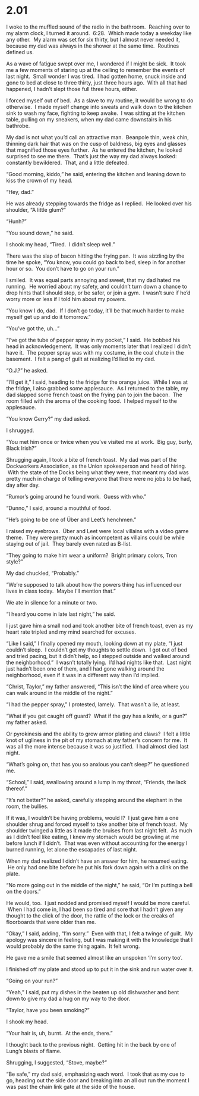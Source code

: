 # 2.01

I woke to the muffled sound of the radio in the bathroom.  Reaching over to my alarm clock, I turned it around.  6:28.  Which made today a weekday like any other.  My alarm was set for six thirty, but I almost never needed it, because my dad was always in the shower at the same time.  Routines defined us.

As a wave of fatigue swept over me, I wondered if I might be sick.  It took me a few moments of staring up at the ceiling to remember the events of last night.  Small wonder I was tired.  I had gotten home, snuck inside and gone to bed at close to three thirty, just three hours ago.  With all that had happened, I hadn’t slept those full three hours, either.

I forced myself out of bed.  As a slave to my routine, it would be wrong to do otherwise.  I made myself change into sweats and walk down to the kitchen sink to wash my face, fighting to keep awake.  I was sitting at the kitchen table, pulling on my sneakers, when my dad came downstairs in his bathrobe.

My dad is not what you’d call an attractive man.  Beanpole thin, weak chin, thinning dark hair that was on the cusp of baldness, big eyes and glasses that magnified those eyes further.  As he entered the kitchen, he looked surprised to see me there.  That’s just the way my dad always looked: constantly bewildered.  That, and a little defeated.

“Good morning, kiddo,” he said, entering the kitchen and leaning down to kiss the crown of my head.

“Hey, dad.”

He was already stepping towards the fridge as I replied.  He looked over his shoulder, “A little glum?”

“Hunh?”

“You sound down,” he said.

I shook my head, “Tired.  I didn’t sleep well.”

There was the slap of bacon hitting the frying pan.  It was sizzling by the time he spoke, “You know, you could go back to bed, sleep in for another hour or so.  You don’t have to go on your run.”

I smiled.  It was equal parts annoying and sweet, that my dad hated me running.  He worried about my safety, and couldn’t turn down a chance to drop hints that I should stop, or be safer, or join a gym.  I wasn’t sure if he’d worry more or less if I told him about my powers.

“You know I do, dad.  If I don’t go today, it’ll be that much harder to make myself get up and do it tomorrow.”

“You’ve got the, uh…”

“I’ve got the tube of pepper spray in my pocket,” I said.  He bobbed his head in acknowledgement.  It was only moments later that I realized I didn’t have it.  The pepper spray was with my costume, in the coal chute in the basement.  I felt a pang of guilt at realizing I’d lied to my dad.

“O.J.?” he asked.

“I’ll get it,” I said, heading to the fridge for the orange juice.  While I was at the fridge, I also grabbed some applesauce.  As I returned to the table, my dad slapped some french toast on the frying pan to join the bacon.  The room filled with the aroma of the cooking food.  I helped myself to the applesauce.

“You know Gerry?” my dad asked.

I shrugged.

“You met him once or twice when you’ve visited me at work.  Big guy, burly, Black Irish?”

Shrugging again, I took a bite of french toast.  My dad was part of the Dockworkers Association, as the Union spokesperson and head of hiring.  With the state of the Docks being what they were, that meant my dad was pretty much in charge of telling everyone that there were no jobs to be had, day after day.

“Rumor’s going around he found work.  Guess with who.”

“Dunno,” I said, around a mouthful of food.

“He’s going to be one of Über and Leet’s henchmen.”

I raised my eyebrows.  Über and Leet were local villains with a video game theme.  They were pretty much as incompetent as villains could be while staying out of jail.  They barely even rated as B-list.

“They going to make him wear a uniform?  Bright primary colors, Tron style?”

My dad chuckled, “Probably.”

“We’re supposed to talk about how the powers thing has influenced our lives in class today.  Maybe I’ll mention that.”

We ate in silence for a minute or two.

“I heard you come in late last night,” he said.

I just gave him a small nod and took another bite of french toast, even as my heart rate tripled and my mind searched for excuses.

“Like I said,” I finally opened my mouth, looking down at my plate, “I just couldn’t sleep.  I couldn’t get my thoughts to settle down.  I got out of bed and tried pacing, but it didn’t help, so I stepped outside and walked around the neighborhood.”  I wasn’t totally lying.  I’d had nights like that.  Last night just hadn’t been one of them, and I had gone walking around the neighborhood, even if it was in a different way than I’d implied.

“Christ, Taylor,” my father answered, “This isn’t the kind of area where you can walk around in the middle of the night.”

“I had the pepper spray,” I protested, lamely.  That wasn’t a lie, at least.

“What if you get caught off guard?  What if the guy has a knife, or a gun?” my father asked.

Or pyrokinesis and the ability to grow armor plating and claws?  I felt a little knot of ugliness in the pit of my stomach at my father’s concern for me.  It was all the more intense because it was so justified.  I had almost died last night.

“What’s going on, that has you so anxious you can’t sleep?” he questioned me.

“School,” I said, swallowing around a lump in my throat, “Friends, the lack thereof.”

“It’s not better?” he asked, carefully stepping around the elephant in the room, the bullies.

If it was, I wouldn’t be having problems, would I?  I just gave him a one shoulder shrug and forced myself to take another bite of french toast.  My shoulder twinged a little as it made the bruises from last night felt.  As much as I didn’t feel like eating, I knew my stomach would be growling at me before lunch if I didn’t.  That was even without accounting for the energy I burned running, let alone the escapades of last night.

When my dad realized I didn’t have an answer for him, he resumed eating.  He only had one bite before he put his fork down again with a clink on the plate.

“No more going out in the middle of the night,” he said, “Or I’m putting a bell on the doors.”

He would, too.  I just nodded and promised myself I would be more careful.  When I had come in, I had been so tired and sore that I hadn’t given any thought to the click of the door, the rattle of the lock or the creaks of floorboards that were older than me.

“Okay,” I said, adding, “I’m sorry.”  Even with that, I felt a twinge of guilt.  My apology was sincere in feeling, but I was making it with the knowledge that I would probably do the same thing again.  It felt wrong.

He gave me a smile that seemed almost like an unspoken ‘I’m sorry too’.

I finished off my plate and stood up to put it in the sink and run water over it.

“Going on your run?”

“Yeah,” I said, put my dishes in the beaten up old dishwasher and bent down to give my dad a hug on my way to the door.

“Taylor, have you been smoking?”

I shook my head.

“Your hair is, uh, burnt.  At the ends, there.”

I thought back to the previous night.  Getting hit in the back by one of Lung’s blasts of flame.

Shrugging, I suggested, “Stove, maybe?”

“Be safe,” my dad said, emphasizing each word.  I took that as my cue to go, heading out the side door and breaking into an all out run the moment I was past the chain link gate at the side of the house.

